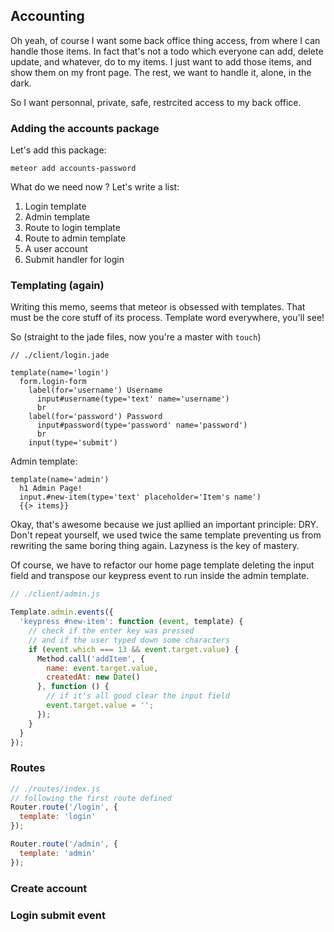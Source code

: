 Accounting
----------

Oh yeah, of course I want some back office thing access, from where I can handle those items. In fact that's not a todo which everyone can add, delete update, and whatever, do to my items. I just want to add those items, and show them on my front page. The rest, we want to handle it, alone, in the dark.

So I want personnal, private, safe, restrcited access to my back office.

### Adding the accounts package

Let's add this package:

```shell
meteor add accounts-password
```

What do we need now ? Let's write a list:
  1. Login template
  2. Admin template
  3. Route to login template
  4. Route to admin template
  5. A user account
  6. Submit handler for login



### Templating (again)

Writing this memo, seems that meteor is obsessed with templates. That must be the core stuff of its process. Template word everywhere, you'll see!

So (straight to the jade files, now you're a master with `touch`)
```jade
// ./client/login.jade

template(name='login')
  form.login-form
    label(for='username') Username
      input#username(type='text' name='username')
      br
    label(for='password') Password
      input#password(type='password' name='password')
      br
    input(type='submit')
```

Admin template:
```jade
template(name='admin')
  h1 Admin Page!
  input.#new-item(type='text' placeholder='Item's name')
  {{> items}}
```

Okay, that's awesome because we just apllied an important principle: DRY.
Don't repeat yourself, we used twice the same template preventing us from rewriting the same boring thing again.
Lazyness is the key of mastery.

Of course, we have to refactor our home page template deleting the input field and transpose our keypress event to run inside the admin template.

```js
// ./client/admin.js

Template.admin.events({
  'keypress #new-item': function (event, template) {
    // check if the enter key was pressed
    // and if the user typed down some characters
    if (event.which === 13 && event.target.value) {
      Method.call('addItem', {
        name: event.target.value,
        createdAt: new Date()
      }, function () {
        // if it's all good clear the input field
        event.target.value = '';
      });
    }
  }
});
```

### Routes

```js
// ./routes/index.js
// following the first route defined
Router.route('/login', {
  template: 'login'
});

Router.route('/admin', {
  template: 'admin'
});
```

### Create account


### Login submit event





